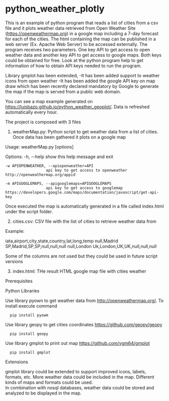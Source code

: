 # python_weather_plotly

This is an example of python program that reads a list of cities from a csv file and it plots weather data retrieved from Open Weather Site (https://openweathermap.org) in a google map including a 7-day forecast for each of the cities. The html containing the map can be published in a web server (Ex. Apache Web Server) to be accessed externally. The program receives two parameters. One key API to get access to open weather data and another key API to get access to google maps. Both keys could be obtained for free. Look at the python program help to get information of how to obtain API keys needed to run the program.

Library gmplot has been extended,
  -It has been added support to weather icons from open weather
  -It has been added the google API key on map draw which has been recently declared mandatory by Google to generate the map if the map is served from a public web domain.

You can see a map example generated on https://luisbazo.github.io/python_weather_geoplot/. Data is refreshed automatically every hour.

The project is composed with 3 files

1. weatherMap.py: Python script to get weather data from a list of cities. Once data has been gathered it plots on a google map

Usage: weatherMap.py [options]

Options:
    -h, --help            show this help message and exit

    -w APIOPENWEATHER, --apiopenweather=API
                      api key to get access to openweather http://openweathermap.org/appid

    -m APIGOOGLEMAPS, --apigooglemaps=APIGOOGLEMAPS
                      api key to get access to googlemap https://developers.google.com/maps/documentation/javascript/get-api-key

Once executed the map is automatically generated in a file called index.html under the script folder.

2. cities.csv: CSV file with the list of cities to retrieve weather data from

Example:

iata,airport,city,state,country,lat,long,temp
null,Madrid SP,Madrid,SP,SP,null,null,null
null,London Uk,London,UK,UK,null,null,null

Some of the columns are not used but they could be used in future script versions

3. index.html: THe result HTML google map file with cities weather

Prerequisites

  Python Libraries


  Use library pyown to get weather data from http://openweathermap.org/. To install execute command

      pip install pyowm


  Use library geopy to get cities coordinates https://github.com/geopy/geopy

      pip install geopy

  Use library gmplot to print out map https://github.com/vgm64/gmplot

      pip install gmplot    

  Extensions

  gmplot library could be extended to support improved icons, labels, formats, etc.
  More weather data could be included in the map. Different kinds of maps and formats could be used.  
  In combination with nosql databases, weather data could be stored and analyzed to be displayed in the map.  
